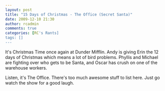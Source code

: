 ```yaml
---
layout: post
title: "15 Days of Christmas - The Office (Secret Santa)"
date: 2009-12-10 21:30
author: rcadmin
comments: true
categories: [RC's Rants]
tags: []
---
```

It's Christmas Time once again at Dunder Mifflin. Andy is giving Erin the 12 days of Christmas which means a lot of bird problems. Phyllis and Michael are fighting over who gets to be Santa, and Oscar has crush on one of the warehouse workers.  

Listen, it's The Office. There's too much awesome stuff to list here. Just go watch the show for a good laugh.
